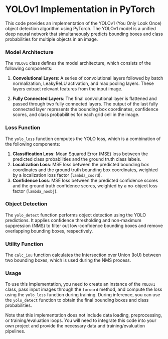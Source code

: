 # YOLOv1 Implementation in PyTorch

This code provides an implementation of the YOLOv1 (You Only Look Once) object detection algorithm using PyTorch. The YOLOv1 model is a unified deep neural network that simultaneously predicts bounding boxes and class probabilities for multiple objects in an image.

### Model Architecture

The `YOLOv1` class defines the model architecture, which consists of the following components:

1. **Convolutional Layers**: A series of convolutional layers followed by batch normalization, LeakyReLU activation, and max pooling layers. These layers extract relevant features from the input image.

2. **Fully Connected Layers**: The final convolutional layer is flattened and passed through two fully connected layers. The output of the last fully connected layer represents the bounding box coordinates, confidence scores, and class probabilities for each grid cell in the image.

### Loss Function

The `yolo_loss` function computes the YOLO loss, which is a combination of the following components:

1. **Classification Loss**: Mean Squared Error (MSE) loss between the predicted class probabilities and the ground truth class labels.
2. **Localization Loss**: MSE loss between the predicted bounding box coordinates and the ground truth bounding box coordinates, weighted by a localization loss factor (`lambda_coord`).
3. **Confidence Loss**: MSE loss between the predicted confidence scores and the ground truth confidence scores, weighted by a no-object loss factor (`lambda_noobj`).

### Object Detection

The `yolo_detect` function performs object detection using the YOLO predictions. It applies confidence thresholding and non-maximum suppression (NMS) to filter out low-confidence bounding boxes and remove overlapping bounding boxes, respectively.

### Utility Function

The `calc_iou` function calculates the Intersection over Union (IoU) between two bounding boxes, which is used during the NMS process.

### Usage

To use this implementation, you need to create an instance of the `YOLOv1` class, pass input images through the `forward` method, and compute the loss using the `yolo_loss` function during training. During inference, you can use the `yolo_detect` function to obtain the final bounding boxes and class probabilities.

Note that this implementation does not include data loading, preprocessing, or training/evaluation loops. You will need to integrate this code into your own project and provide the necessary data and training/evaluation pipelines.
